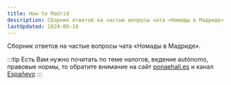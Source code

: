 ```yaml
---
title: How to Madrid
description: Сборник ответов на частые вопросы чата «Номады в Мадриде»
lastUpdated: 2024-06-18
---
```


Сборник ответов на частые вопросы чата «Номады в Мадриде».

:::tip
Есть Вам нужно почитать по теме налогов, ведение autónomo, правовые нормы, то обратите внимание на сайт [ponaehali.es](https://ponaehali.es/) и канал [Españevo](https://t.me/espanevo)
:::
